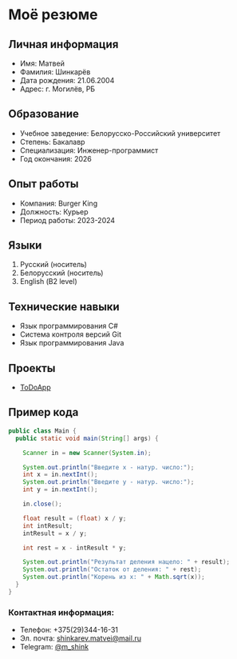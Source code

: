 # Моё резюме


## Личная информация
- Имя: Матвей
- Фамилия: Шинкарёв
- Дата рождения: 21.06.2004
- Адрес: г. Могилёв, РБ


## Образование
- Учебное заведение: Белорусско-Российский университет
- Степень: Бакалавр
- Специализация: Инженер-программист
- Год окончания: 2026


## Опыт работы
- Компания: Burger King
- Должность: Курьер
- Период работы: 2023-2024


## Языки
1. Русский (носитель)
2. Белорусский (носитель)
3. English (В2 level)


## Технические навыки
- Язык программирования C#
- Система контроля версий Git
- Язык программирования Java


## Проекты
- [ToDoApp](https://github.com/rvitalina/ToDoApp)


## Пример кода

```java
public class Main {
  public static void main(String[] args) {

    Scanner in = new Scanner(System.in);

    System.out.println("Введите х - натур. число:");
    int x = in.nextInt();
    System.out.println("Введите у - натур. число:");
    int y = in.nextInt();

    in.close();

    float result = (float) x / y;
    int intResult;
    intResult = x / y;

    int rest = x - intResult * y;

    System.out.println("Результат деления нацело: " + result);
    System.out.println("Остаток от деления: " + rest);
    System.out.println("Корень из x: " + Math.sqrt(x));
  }
}
```

### Контактная информация:
- Телефон: +375(29)344-16-31
- Эл. почта: shinkarev.matvei@mail.ru
- Telegram: [@m_shink](https://t.me/m_shink)